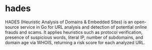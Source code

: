 # hades
HADES (Heuristic Analysis of Domains &amp; Embedded Sites) is an open-source service in Go for URL analysis and detection of potential online frauds and scams. It applies heuristics such as protocol verification, presence of suspicious words, literal IP, number of subdomains, and domain age via WHOIS, returning a risk score for each analyzed URL.
